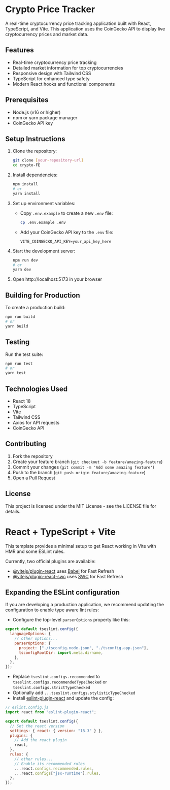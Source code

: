 # Crypto Price Tracker

A real-time cryptocurrency price tracking application built with React, TypeScript, and Vite. This application uses the CoinGecko API to display live cryptocurrency prices and market data.

## Features

- Real-time cryptocurrency price tracking
- Detailed market information for top cryptocurrencies
- Responsive design with Tailwind CSS
- TypeScript for enhanced type safety
- Modern React hooks and functional components

## Prerequisites

- Node.js (v16 or higher)
- npm or yarn package manager
- CoinGecko API key

## Setup Instructions

1. Clone the repository:

   ```bash
   git clone [your-repository-url]
   cd crypto-FE
   ```

2. Install dependencies:

   ```bash
   npm install
   # or
   yarn install
   ```

3. Set up environment variables:

   - Copy `.env.example` to create a new `.env` file:
     ```bash
     cp .env.example .env
     ```
   - Add your CoinGecko API key to the `.env` file:
     ```
     VITE_COINGECKO_API_KEY=your_api_key_here
     ```

4. Start the development server:

   ```bash
   npm run dev
   # or
   yarn dev
   ```

5. Open http://localhost:5173 in your browser

## Building for Production

To create a production build:

```bash
npm run build
# or
yarn build
```

## Testing

Run the test suite:

```bash
npm run test
# or
yarn test
```

## Technologies Used

- React 18
- TypeScript
- Vite
- Tailwind CSS
- Axios for API requests
- CoinGecko API

## Contributing

1. Fork the repository
2. Create your feature branch (`git checkout -b feature/amazing-feature`)
3. Commit your changes (`git commit -m 'Add some amazing feature'`)
4. Push to the branch (`git push origin feature/amazing-feature`)
5. Open a Pull Request

## License

This project is licensed under the MIT License - see the LICENSE file for details.

# React + TypeScript + Vite

This template provides a minimal setup to get React working in Vite with HMR and some ESLint rules.

Currently, two official plugins are available:

- [@vitejs/plugin-react](https://github.com/vitejs/vite-plugin-react/blob/main/packages/plugin-react/README.md) uses [Babel](https://babeljs.io/) for Fast Refresh
- [@vitejs/plugin-react-swc](https://github.com/vitejs/vite-plugin-react-swc) uses [SWC](https://swc.rs/) for Fast Refresh

## Expanding the ESLint configuration

If you are developing a production application, we recommend updating the configuration to enable type aware lint rules:

- Configure the top-level `parserOptions` property like this:

```js
export default tseslint.config({
  languageOptions: {
    // other options...
    parserOptions: {
      project: ["./tsconfig.node.json", "./tsconfig.app.json"],
      tsconfigRootDir: import.meta.dirname,
    },
  },
});
```

- Replace `tseslint.configs.recommended` to `tseslint.configs.recommendedTypeChecked` or `tseslint.configs.strictTypeChecked`
- Optionally add `...tseslint.configs.stylisticTypeChecked`
- Install [eslint-plugin-react](https://github.com/jsx-eslint/eslint-plugin-react) and update the config:

```js
// eslint.config.js
import react from "eslint-plugin-react";

export default tseslint.config({
  // Set the react version
  settings: { react: { version: "18.3" } },
  plugins: {
    // Add the react plugin
    react,
  },
  rules: {
    // other rules...
    // Enable its recommended rules
    ...react.configs.recommended.rules,
    ...react.configs["jsx-runtime"].rules,
  },
});
```
